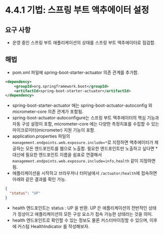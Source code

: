 # 4.4.1 기법: 스프링 부트 액추에이터 설정
## 요구 사항
- 운영 중인 스프링 부트 애플리케이션의 상태를 스프링 부트 액추에이터로 점검함.

## 해법
- pom.xml 파일에 spring-boot-starter-actuator 의존 관계를 추가함.
```xml
<dependency>
    <groupId>org.springframework.boot</groupId>
    <artifactId>spring-boot-starter-actuator</artifactId>
</dependency>
```
- spring-boot-starter-actuator 에는 spring-boot-actuator-autoconfig 와 micrometer-core 의존 관계가 포함됨.
- spring-boot-actuator-autoconfigure는 스프링 부트 액추에이터의 핵심 기능과 자동 구성 설정이 포함, micrometer-core 에는 다양한 측정지표를 수집할 수 있는 마이크로미터(micrometer) 지원 기능이 포함.
- application.properties 파일의 `management.endpoints.web.exposure.include=*`로 지정하면 액추에이터가 제공하는 모든 엔드포인트를 웹으로 노출함. 필요한 엔드포인트만 노출하고 싶다면 * 대신에 필요한 엔드포인트 이름을
쉼표로 연결해서 `management.endpoints.web.exposure.include=info,health` 같이 지정하면 됨.
- 애플리케이션을 시작하고 브라우저나 터미널에서 `/actuator/health`에 접속하면 아래와 같은 결과를 확인 가능.
```json
{
  "status": "UP"
}
```
- health 엔드포인트는 status : UP 을 반환. UP 은 애플리케이션의 전반적인 상태가 정상이고 애플리케이션의 모든 구성 요소가 접속 가능한 상태라는 것을 의미.
- health 엔드포인트로 확인할 수 있는 정보도 물론 커스터마이징할 수 있으며, 이후에 커스텀 HealthIndicator 를 작성해보자.

